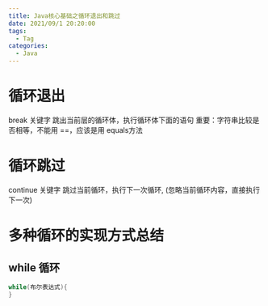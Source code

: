 ```yaml
---
title: Java核⼼基础之循环退出和跳过
date: 2021/09/1 20:20:00
tags:
  - Tag
categories:
  - Java
---
```


# 循环退出
break 关键字
跳出当前层的循环体，执⾏循环体下⾯的语句
重要：字符串⽐较是否相等，不能⽤ ==，应该是⽤ equals⽅法
# 循环跳过
continue 关键字
跳过当前循环，执⾏下⼀次循环, (忽略当前循环内容，直接执⾏下⼀次)
# 多种循环的实现⽅式总结
## while 循环
```java
while(布尔表达式){
}
```